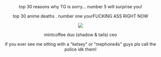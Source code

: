 </div>

<div align="center">
top 30 reasons why TG is sorry... number 5 will surprise you!
  
top 30 anime deaths . number one yourFUCKING ASS RIGHT NOW

![](https://files.catbox.moe/9z0spg.png)


mintcoffee duo (shadow & tails) ceo 

if you ever see me sitting with a "kelsey" or "mephone4s" guys pls call the police idk them!
</div>
